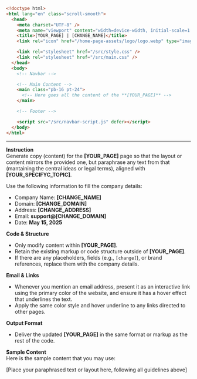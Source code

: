 ```html
<!doctype html>
<html lang="en" class="scroll-smooth">
  <head>
    <meta charset="UTF-8" />
    <meta name="viewport" content="width=device-width, initial-scale=1.0" />
    <title>[YOUR_PAGE] | [CHANGE_NAME]</title>
    <link rel="icon" href="/home-page-assets/logo/logo.webp" type="image/png" />

    <link rel="stylesheet" href="/src/style.css" />
    <link rel="stylesheet" href="/src/main.css" />
  </head>
  <body>
    <!-- Navbar -->

    <!-- Main Content -->
    <main class="pb-16 pt-24">
      <!-- Here goes all the content of the **[YOUR_PAGE]** -->
    </main>

    <!-- Footer -->

    <script src="/src/navbar-script.js" defer></script>
  </body>
</html>
```
---

**Instruction**  
Generate copy (content) for the **[YOUR_PAGE]** page so that the layout or content mirrors the provided one, but paraphrase any text from that (mantaining the central ideas or legal terms), aligned with **[YOUR_SPECIFYC_TOPIC]**.

Use the following information to fill the company details:

- Company Name: **[CHANGE_NAME]**
- Domain: **[CHANGE_DOMAIN]**
- Address: **[CHANGE_ADDRESS]**
- Email: **support@[CHANGE_DOMAIN]**
- Date: **May 15, 2025**

  
**Code & Structure**  
- Only modify content within **[YOUR_PAGE]**.  
- Retain the existing markup or code structure outside of **[YOUR_PAGE]**.  
- If there are any placeholders, fields (e.g., `[change]`), or brand references, replace them with the company details.

**Email & Links**  
- Whenever you mention an email address, present it as an interactive link using the primary color of the website, and ensure it has a hover effect that underlines the text.  
- Apply the same color style and hover underline to any links directed to other pages.

**Output Format**  
- Deliver the updated **[YOUR_PAGE]** in the same format or markup as the rest of the code.

**Sample Content**  
Here is the sample content that you may use:

[Place your paraphrased text or layout here, following all guidelines above]